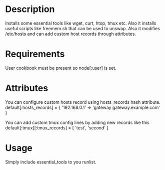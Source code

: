 Description
===========

Installs some essential tools like wget, curt, htop, tmux etc. Also it installs useful scripts like
freemem.sh that can be used to unswap. Also it modifies /etc/hosts and can add custom host records
through attributes.

Requirements
============

User cookbook must be present so node[:user] is set. 

Attributes
==========

You can configure custom hosts record using hosts_records hash attribute.
default[:hosts_records] = { '192.168.0.1' => 'gateway gateway.example.com' }

You can add custom tmux config lines by adding new records like this
default[:tmux][:tmux_records] = [ 'test', 'second' ]

Usage
=====

Simply include essential_tools to you runlist.

